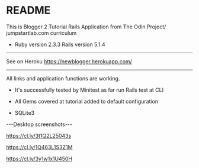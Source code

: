 # README

This is Blogger 2 Tutorial Rails Application from The Odin Project/ jumpstartlab.com curriculum 
- Ruby version 2.3.3
  Rails version 5.1.4
____________________________________________________________

See on Heroku https://newblogger.herokuapp.com/ 
____________________________________________________________


  All links and application functions are working.

- It's successfully tested by Minitest as far
  run Rails test at CLI

- All Gems covered at tutorial added to default configuration

- SQLite3 


---Desktop  screenshots---

https://cl.ly/3t1Q2L25043s

https://cl.ly/1Q463L1S3Z1M

https://cl.ly/3y1w1x1U450H